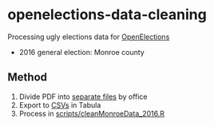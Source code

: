 # openelections-data-cleaning

Processing ugly elections data for [OpenElections](https://github.com/openelections)
* 2016 general election: Monroe county

## Method
1. Divide PDF into [separate files](pdfs/) by office
2. Export to [CSVs](data/export) in Tabula
3. Process in [scripts/cleanMonroeData_2016.R](scripts/cleanMonroeData_2016.R)